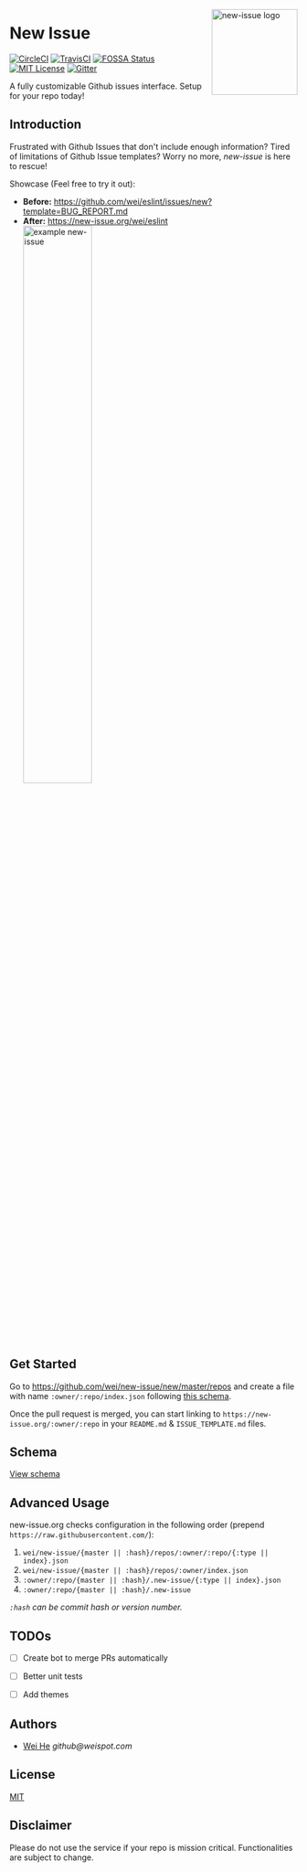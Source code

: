 <img align="right" width="150" height="150" title="new-issue logo"
    src="https://user-images.githubusercontent.com/5880908/40338322-715df6b0-5d42-11e8-8d32-d1c86e954785.png" />

# New Issue

[![CircleCI](https://circleci.com/gh/wei/new-issue.svg?style=svg)](https://circleci.com/gh/wei/new-issue)
[![TravisCI](https://travis-ci.com/wei/new-issue.svg?branch=master)](https://travis-ci.com/wei/new-issue)
[![FOSSA Status](https://app.fossa.io/api/projects/git%2Bgithub.com%2Fwei%2Fnew-issue.svg?type=shield)](https://app.fossa.io/projects/git%2Bgithub.com%2Fwei%2Fnew-issue)
[![MIT License](https://img.shields.io/github/license/mashape/apistatus.svg)](https://wei.mit-license.org)
[![Gitter](https://badges.gitter.im/wei/new-issue.svg)](https://gitter.im/wei/new-issue)

A fully customizable Github issues interface. Setup for your repo today!


## Introduction

Frustrated with Github Issues that don't include enough information? Tired of limitations of Github Issue templates? Worry no more, _new-issue_ is here to rescue!

Showcase (Feel free to try it out):
 - **Before:** https://github.com/wei/eslint/issues/new?template=BUG_REPORT.md
 - **After:** https://new-issue.org/wei/eslint<br/>[<img width="50%" title="example new-issue" src="https://user-images.githubusercontent.com/5880908/40338438-008836ac-5d43-11e8-945c-24f477921a3a.png" />](https://new-issue.org/wei/eslint)


## Get Started

Go to https://github.com/wei/new-issue/new/master/repos and create a file with name `:owner/:repo/index.json` following [this schema](schema/README.md).

Once the pull request is merged, you can start linking to `https://new-issue.org/:owner/:repo` in your `README.md` & `ISSUE_TEMPLATE.md` files.


## Schema

[View schema](schema/README.md)


## Advanced Usage

new-issue.org checks configuration in the following order (prepend `https://raw.githubusercontent.com/`):
 1. `wei/new-issue/{master || :hash}/repos/:owner/:repo/{:type || index}.json`
 2. `wei/new-issue/{master || :hash}/repos/:owner/index.json`
 3. `:owner/:repo/{master || :hash}/.new-issue/{:type || index}.json`
 4. `:owner/:repo/{master || :hash}/.new-issue`

_`:hash` can be commit hash or version number._


## TODOs
 - [ ] Create bot to merge PRs automatically
 - [ ] Better unit tests
 - [ ] Add themes


## Authors

 - [Wei He](https://whe.me) _github@weispot.com_


## License

[MIT](https://wei.mit-license.org)


## Disclaimer

Please do not use the service if your repo is mission critical. Functionalities are subject to change.

